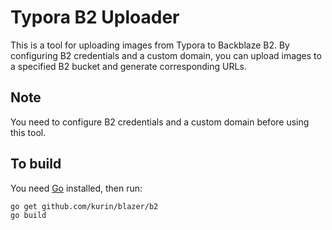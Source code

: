 # Typora B2 Uploader

This is a tool for uploading images from Typora to Backblaze B2. By configuring B2 credentials and a custom domain, you can upload images to a specified B2 bucket and generate corresponding URLs.

## Note

You need to configure B2 credentials and a custom domain before using this tool. 

## To build

You need [Go](https://golang.org/dl/) installed, then run:

```bash
go get github.com/kurin/blazer/b2
go build
```
